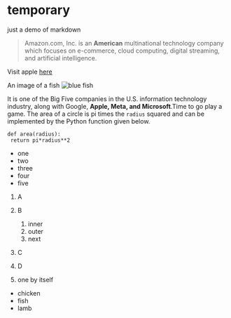 # temporary
just a demo of markdown

>Amazon.com, Inc. is an **American** multinational technology company which focuses on e-commerce, 
>cloud computing, digital streaming, and artificial intelligence. 

Visit apple [here](https://www.apple.com)

An image of a fish ![blue fish](fish.jpg)

It is one of the Big Five companies in the U.S. information technology industry,
along with Google, __Apple, Meta, and Microsoft__.Time to go play a game.
The area of a circle is pi times the `radius` squared and can be implemented by the 
Python function given below.
```
def area(radius):
 return pi*radius**2
```
* one
* two
* three
* four
* five

1. A
3. B
   1. inner
   2. outer
   3. next
2. C
6. D

5. one by itself
* chicken
* fish
* lamb
